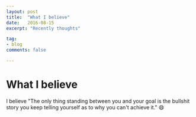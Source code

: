 ```yaml
---
layout: post
title:  "What I believe"
date:   2016-08-15
excerpt: "Recently thoughts"

tag:
- blog
comments: false

---
```


# What I believe

I believe "The only thing standing between you and your goal is the bullshit story you keep telling yourself as to why you can't achieve it." 😄
